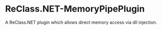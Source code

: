 # ReClass.NET-MemoryPipePlugin
A ReClass.NET plugin which allows direct memory access via dll injection.
